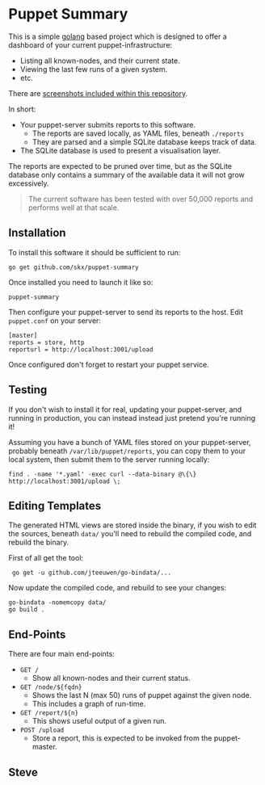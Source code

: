 Puppet Summary
==============

This is a simple [golang](https://golang.org/) based project which is designed to offer a dashboard of your current puppet-infrastructure:

* Listing all known-nodes, and their current state.
* Viewing the last few runs of a given system.
* etc.

There are [screenshots included within this repository](screenshots/).

In short:

* Your puppet-server submits reports to this software.
    * The reports are saved locally, as YAML files, beneath `./reports`
    * They are parsed and a simple SQLite database keeps track of data.
* The SQLite database is used to present a visualisation layer.

The reports are expected to be pruned over time, but as the SQLite database
only contains a summary of the available data it will not grow excessively.

> The current software has been tested with over 50,000 reports and performs well at that scale.


## Installation

To install this software it should be sufficient to run:

    go get github.com/skx/puppet-summary

Once installed you need to launch it like so:

    puppet-summary

Then configure your puppet-server to send its reports to the host.
Edit `puppet.conf` on your server:

    [master]
    reports = store, http
    reporturl = http://localhost:3001/upload

Once configured don't forget to restart your puppet service.



## Testing

If you don't wish to install it for real, updating your puppet-server,
and running in production, you can instead instead just pretend you're
running it!

Assuming you have a bunch of YAML files stored on your puppet-server,
probably beneath `/var/lib/puppet/reports`, you can copy them to your
local system, then submit them to the server running locally:

    find . -name '*.yaml' -exec curl --data-binary @\{\} http://localhost:3001/upload \;



## Editing Templates

The generated HTML views are stored inside the binary, if you wish
to edit the sources, beneath `data/` you'll need to rebuild the compiled
code, and rebuild the binary.

First of all get the tool:

     go get -u github.com/jteeuwen/go-bindata/...

Now update the compiled code, and rebuild to see your changes:

    go-bindata -nomemcopy data/
    go build .


## End-Points

There are four main end-points:

* `GET /`
  * Show all known-nodes and their current status.
* `GET /node/${fqdn}`
   * Shows the last N (max 50) runs of puppet against the given node.
   * This includes a graph of run-time.
* `GET /report/${n}`
   * This shows useful output of a given run.
* `POST /upload`
   * Store a report, this is expected to be invoked from the puppet-master.




 Steve
 --
